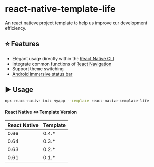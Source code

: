 # react-native-template-life

An react natieve project template to help us improve our development efficiency.

## :star: Features

- Elegant usage directly within the [React Native CLI](https://github.com/react-native-community/cli)
- Integrate common functions of [React Navigation](https://reactnavigation.org/)
- Support theme switching
- [Android immersive status bar](https://github.com/gyf-dev/ImmersionBar)

## :arrow_forward: Usage

```sh
npx react-native init MyApp --template react-native-template-life
```

#### React Native <=> Template Version

| React Native  	| Template  	|
|---	            |---	        |
| 0.66  	        | 0.4.*       |
| 0.64  	        | 0.3.*       |
| 0.63  	        | 0.2.*       |
| 0.61  	        | 0.1.*       |
